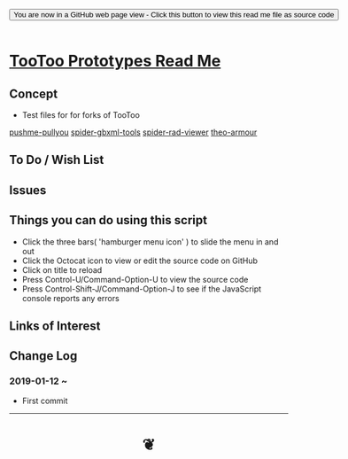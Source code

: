 
<span style=display:none; >[You are now in a GitHub source code view - click this link to view Read Me file as a web page]( https://pushme-pullyou.github.io/tootoo13/#prototypes/README.md "View file as a web page." ) </span>

<div><input type=button class = "btn btn-secondary btn-sm" onclick=window.location.href="https://github.com/pushme-pullyou/tootoo13/blob/master/prototypes/README.md"
value="You are now in a GitHub web page view - Click this button to view this read me file as source code" ></div>

<br>

# [TooToo Prototypes Read Me]( #prototypes/README.md )

<!--
<iframe src=https://pushme-pullyou.github.io/tootoo13/prototypes/prototypes.html width=100% height=500px >Iframes are not viewable in GitHub source code views</iframe>
_<small>Prototypes</small>_

## Full Screen: [Prototypes]( https://pushme-pullyou.github.io/tootoo13/prototypes/prototypes.html )
-->


## Concept

* Test files for for forks of TooToo

[ pushme-pullyou]( prototypes/pushme-pullyou/index.html )
[spider-gbxml-tools]( prototypes/spider-gbxml-tools/index.html )
[ spider-rad-viewer]( prototypes/spider-rad-viewer/index.html )
[ theo-armour]( prototypes/theo-armour/index.html )

## To Do / Wish List


## Issues


## Things you can do using this script

* Click the three bars( 'hamburger menu icon' ) to slide the menu in and out
* Click the Octocat icon to view or edit the source code on GitHub
* Click on title to reload
* Press Control-U/Command-Option-U to view the source code
* Press Control-Shift-J/Command-Option-J to see if the JavaScript console reports any errors


## Links of Interest



## Change Log

### 2019-01-12 ~

* First commit


***

# <center title="hello!" ><a href=javascript:window.scrollTo(0,0); style=text-decoration:none; > ❦ </a></center>

